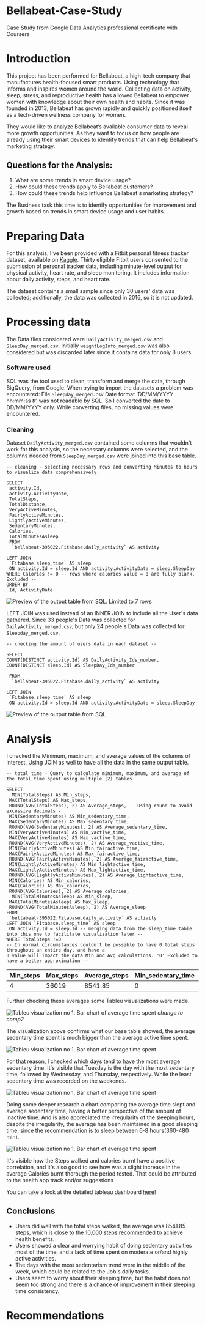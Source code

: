 # Bellabeat-Case-Study
Case Study from Google Data Analytics professional certificate with Coursera

# Introduction
This project has been performed for Bellabeat, a high-tech company that manufactures health-focused smart products.
Using technology that informs and inspires women around the world. Collecting data on activity, sleep, stress, and reproductive health has allowed Bellabeat to empower
women with knowledge about their own health and habits. Since it was founded in 2013, Bellabeat has grown rapidly and
quickly positioned itself as a tech-driven wellness company for women.


They would like to analyze Bellabeat’s available consumer data to reveal more growth opportunities. As they want to focus on how people are already using their smart devices to identify trends that can help Bellabeat's marketing strategy.

## Questions for the Analysis:
1. What are some trends in smart device usage?
2. How could these trends apply to Bellabeat customers?
3. How could these trends help influence Bellabeat's marketing strategy?

The Business task this time is to identify opportunities for improvement and growth based on trends in smart device usage and user habits.

# Preparing Data

For this analysis, I've been provided with a Fitbit personal fitness tracker dataset, available on [Kaggle](https://www.kaggle.com/datasets/arashnic/fitbit).
Thirty eligible Fitbit users consented to the submission of personal tracker data, including minute-level output for physical activity, heart rate, and sleep monitoring. It includes information
about daily activity, steps, and heart rate.

The dataset contains a small sample since only 30 users' data was collected; additionally, the data was collected in 2016, so it is not updated.

# Processing data

The Data files considered were `DailyActivity_merged.csv` and `SleepDay_merged.csv`. Initially `weightLogInfo_merged.csv` was also considered but was discarded later since it contains data for only 8 users.

### Software used
SQL was the tool used to clean, transform and merge the data, through BigQuery, from Google. 
When trying to import the datasets a problem was encountered: File `Sleepday_merged.csv` Date format 'DD/MM/YYYY hh:mm:ss _tt_' was not readable by SQL. So I converted the date to DD/MM/YYYY only.
While converting files, no missing values were encountered. 

### Cleaning

Dataset `DailyActivity_merged.csv` contained some columns that wouldn't work for this analysis, so the necessary columns were selected, and the columns needed from `SleepDay_merged.csv` were joined into this base table.
```
-- cleaning - selecting necessary rows and converting Minutes to hours to visualize data comprehensively.

SELECT
 activity.Id,
 activity.ActivityDate,
 TotalSteps,
 TotalDistance,
 VeryActiveMinutes,
 FairlyActiveMinutes,
 LightlyActiveMinutes,
 SedentaryMinutes,
 Calories,
 TotalMinutesAsleep
 FROM
  `bellabeat-395022.Fitabase.daily_activity` AS activity

LEFT JOIN
 `Fitabase.sleep_time` AS sleep
 ON activity.Id = sleep.Id AND activity.ActivityDate = sleep.SleepDay
WHERE Calories != 0 -- rows where calories value = 0 are fully blank. Excluded --
ORDER BY
 Id, ActivityDate
```

![Preview of the output table from SQL. Limited to 7 rows](/Base_table.png)

LEFT JOIN was used instead of an INNER JOIN to include all the User's data gathered. Since 33 people's Data was collected for `DailyActivity_merged.csv`, but only 24 people's Data was collected for `Sleepday_merged.csv`.
```
-- checking the amount of users data in each dataset --

SELECT
COUNT(DISTINCT activity.Id) AS DailyActivity_Ids_number,
COUNT(DISTINCT sleep.Id) AS SleepDay_Ids_number

 FROM
  `bellabeat-395022.Fitabase.daily_activity` AS activity

LEFT JOIN
 `Fitabase.sleep_time` AS sleep
 ON activity.Id = sleep.Id AND activity.ActivityDate = sleep.SleepDay
```

![Preview of the output table from SQL](/Num_users.png)

# Analysis

I checked the Minimum, maximum, and average values of the columns of interest. Using JOIN as well to have all the data in the same output table.

```
-- total time - Query to calculate minimum, maximum, and average of the total time spent using multiple (2) tables

SELECT
  MIN(TotalSteps) AS Min_steps,
 MAX(TotalSteps) AS Max_steps,
 ROUND(AVG(TotalSteps), 2) AS Average_steps, -- Using round to avoid excessive decimals -
 MIN(SedentaryMinutes) AS Min_sedentary_time,
 MAX(SedentaryMinutes) AS Max_sedentary_time,
 ROUND(AVG(SedentaryMinutes), 2) AS Average_sedentary_time,
 MIN(VeryActiveMinutes) AS Min_vactive_time,
 MAX(VeryActiveMinutes) AS Max_vactive_time,
 ROUND(AVG(VeryActiveMinutes), 2) AS Average_vactive_time,
 MIN(FairlyActiveMinutes) AS Min_fairactive_time,
 MAX(FairlyActiveMinutes) AS Max_fairactive_time,
 ROUND(AVG(FairlyActiveMinutes), 2) AS Average_fairactive_time,
 MIN(LightlyActiveMinutes) AS Min_lightactive_time,
 MAX(LightlyActiveMinutes) AS Max_lightactive_time,
 ROUND(AVG(LightlyActiveMinutes), 2) AS Average_lightactive_time,
 MIN(Calories) AS Min_calories,
 MAX(Calories) AS Max_calories,
 ROUND(AVG(Calories), 2) AS Average_calories,
  MIN(TotalMinutesAsleep) AS Min_sleep,
 MAX(TotalMinutesAsleep) AS Max_sleep,
 ROUND(AVG(TotalMinutesAsleep), 2) AS Average_sleep
FROM
 `bellabeat-395022.Fitabase.daily_activity` AS activity
LEFT JOIN `Fitabase.sleep_time` AS sleep
 ON activity.Id = sleep.Id -- merging data from the sleep_time table into this one to facilitate visualization later --
WHERE TotalSteps !=0
-- In normal circumstances couldn't be possible to have 0 total steps throughout an entire day, and have a
0 value will impact the data Min and Avg calculations. '0' Excluded to have a better approximation -- 

```
| Min_steps | Max_steps | Average_steps  |Min_sedentary_time | Max_sedentary_time | Average_sedentary_time |	Min_vactive_time	| Max_vactive_time	| Average_vactive_time	| Min_fairactive_time | Max_fairactive_time | Average_fairactive_time | Min_lightactive_time | Max_lightactive_time | Average_lightactive_time | Min_calories | Max_calories | Average_calories |	Min_sleep	| Max_sleep	| Average_sleep	| 
|-----------|-----------|----------------|-------------------|--------------------|------------------------|------------------|------------------|----------------------|---------------------|---------------------|-------------------------|----------------------|----------------------|--------------------------|--------------|--------------|------------------|-----------|-----------|---------------|
| 4         | 36019     | 8541.85        | 0                 | 1440               | 775.64                 | 0                | 210              | 25.15                | 0                   | 143                 | 18.12                   | 0                    | 518                  | 210.55                   | 52           | 4900         | 2364.57          | 58        | 796       | 419.11        |


Further checking these averages some Tableu visualizations were made. 

![Tableu visualization no 1. Bar chart of average time spent](/Avg_time_comp.png) _change to comp2_

The visualization above confirms what our base table showed, the average sedentary time spent is much bigger than the average active time spent. 


![Tableu visualization no 1. Bar chart of average time spent](/Daily_comparison.png)

For that reason, I checked which days tend to have the most average sedentary time. It's visible that Tuesday is the day with the most sedentary time, followed by Wednesday, and Thursday, respectively. While the least sedentary time was recorded on the weekends.

![Tableu visualization no 1. Bar chart of average time spent](/Sleep_comp.png) 

Doing some deeper research a chart comparing the average time slept and average sedentary time, having a better perspective of the amount of inactive time. And is also appreciated the irregularity of the sleeping hours, despite the irregularity, the average has been maintained in a good sleeping time, since the recommendation is to sleep between 6-8 hours(360-480 min).

![Tableu visualization no 1. Bar chart of average time spent](/Calories_correlation.png)

It's visible how the Steps walked and calories burnt have a positive correlation, and it's also good to see how was a slight increase in the average Calories burnt thorough the period tested. That could be attributed to the health app track and/or suggestions

You can take a look at the detailed tableau dashboard [here](https://public.tableau.com/app/profile/ramses.rhenals/viz/Bellabeat_16913877065250/Dashboard4)!

## Conclusions

* Users did well with the total steps walked, the average was 8541.85 steps, which is close to the [10,000 steps recommended](https://www.medicalnewstoday.com/articles/how-many-steps-should-you-take-a-day#:~:text=Current%20guidelines%20suggest%20that%20most,in%20line%20with%20physical%20activity.) to achieve health benefits.
* Users showed a clear and worrying habit of doing sedentary activities most of the time, and a lack of time spent on moderate or/and highly active activities.
* The days with the most sedentarism trend were in the middle of the week, which could be related to the Job's daily tasks.
* Users seem to worry about their sleeping time, but the habit does not seem too strong and there is a chance of improvement in their sleeping time consistency.

# Recommendations

